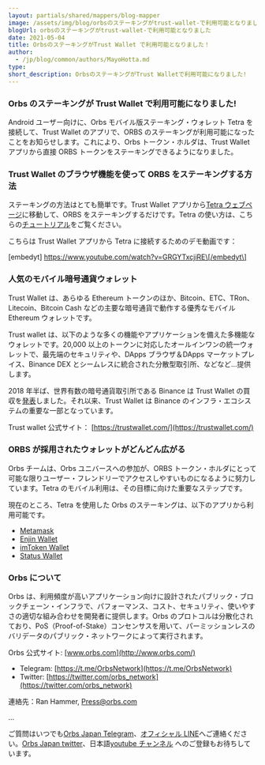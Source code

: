 ```yaml
---
layout: partials/shared/mappers/blog-mapper
image: /assets/img/blog/orbsのステーキングがtrust-wallet-で利用可能となりました！/bg.png
blogUrl: orbsのステーキングがtrust-wallet-で利用可能となりました
date: 2021-05-04
title: OrbsのステーキングがTrust Wallet で利用可能となりました！
author:
  - /jp/blog/common/authors/MayoHotta.md
type:
short_description: OrbsのステーキングがTrust Walletで利用可能になりました!
---
```


### Orbs のステーキングが Trust Wallet で利用可能になりました!

Android ユーザー向けに、Orbs モバイル版ステーキング・ウォレット Tetra を接続して、Trust Wallet のアプリで、ORBS のステーキングが利用可能になったことをお知らせします。これにより、Orbs トークン・ホルダは、Trust Wallet アプリから直接 ORBS トークンをステーキングできるようになりました。

### Trust Wallet のブラウザ機能を使って ORBS をステーキングする方法

ステーキングの方法はとても簡単です。Trust Wallet アプリから[Tetra ウェブページ](https://staking.orbs.network/)に移動して、ORBS をステーキングするだけです。Tetra の使い方は、こちらの[チュートリアル](https://www.orbs.com/tetra-orbs-staking-wallet-tutorial/)をご覧ください。

こちらは Trust Wallet アプリから Tetra に接続するためのデモ動画です：

\[embedyt\] https://www.youtube.com/watch?v=GRGYTxcjiRE\[/embedyt\]

### 人気のモバイル暗号通貨ウォレット

Trust Wallet は、あらゆる Ethereum トークンのほか、Bitcoin、ETC、TRon、Litecoin、Bitcoin Cash などの主要な暗号通貨で動作する優秀なモバイル Ethereum ウォレットです。

Trust wallet は、以下のような多くの機能やアプリケーションを備えた多機能なウォレットです。20,000 以上のトークンに対応したオールインワンの統一ウォレットで、最先端のセキュリティや、DApps ブラウザ＆DApps マーケットプレイス、Binance DEX とシームレスに統合された分散型取引所、などなど...提供します。

2018 年半ば、世界有数の暗号通貨取引所である Binance は Trust Wallet の買収を[発表](https://www.businesswire.com/news/home/20180731005764/en/Binance-Acquires-Trust-Wallet---A-Popular-Mobile-Crypto-Wallet#:~:text=Trust%20Wallet%20is%20a%20secure,its%20launch%20in%20November%202017.)しました。それ以来、Trust Wallet は Binance のインフラ・エコシステムの重要な一部となっています。

Trust wallet 公式サイト： [https://trustwallet.com/](https://trustwallet.com/)

### ORBS が採用されたウォレットがどんどん広がる

Orbs チームは、Orbs ユニバースへの参加が、ORBS トークン・ホルダにとって可能な限りユーザー・フレンドリーでアクセスしやすいものになるように努力しています。Tetra のモバイル利用は、その目標に向けた重要なステップです。

現在のところ、Tetra を使用した Orbs のステーキングは、以下のアプリから利用可能です。

- [Metamask](https://www.orbs.com/orbs-swaps-and-staking-now-available-on-metamask-wallet/)
- [Enjin Wallet](https://www.orbs.com/tetra-staking-wallet-by-orbs-now-on-mobile/)
- [imToken Wallet](https://www.orbs.com/orbs-tetra-staking-is-now-available-on-imtoken-wallet/)
- [Status Wallet](https://www.orbs.com/orbs-staking-is-now-available-on-the-status-wallet-mobile-app/)

### Orbs について

Orbs は、利用頻度が高いアプリケーション向けに設計されたパブリック・ブロックチェーン・インフラで、パフォーマンス、コスト、セキュリティ、使いやすさの適切な組み合わせを開発者に提供します。Orbs のプロトコルは分散化されており、PoS（Proof-of-Stake）コンセンサスを用いて、パーミッションレスのバリデータのパブリック・ネットワークによって実行されます。

Orbs 公式サイト: [www.orbs.com](http://www.orbs.com/)

- Telegram: [https://t.me/OrbsNetwork](https://t.me/OrbsNetwork)
- Twitter: [https://twitter.com/orbs_network](https://twitter.com/orbs_network)

連絡先：Ran Hammer, Press@orbs.com

...

ご質問はいつでも[Orbs Japan Telegram](https://t.me/joinchat/G0HZhBQssmZ05v6sp_G6jg)、[オフィシャル LINE](https://line.me/R/ti/p/%40vrf9558a)へご連絡ください。[Orbs Japan twitter](https://twitter.com/JapanOrbs)、日本語[youtube チャンネル](https://www.youtube.com/channel/UCZePjhX4e6CuAe8v63Li9lg) へのご登録もお待ちしています。
